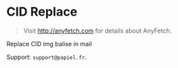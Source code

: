 # CID Replace
> Visit http://anyfetch.com for details about AnyFetch.

Replace CID img balise in mail

Support: `support@papiel.fr`.